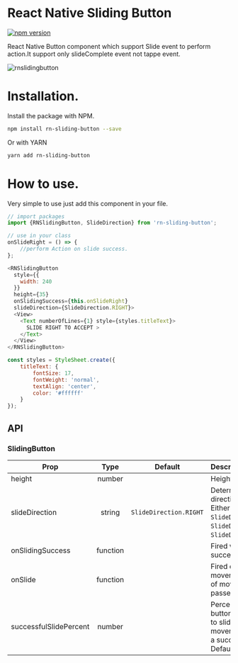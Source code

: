 # React Native Sliding Button
[![npm version](https://badge.fury.io/js/rn-sliding-button.svg)](https://badge.fury.io/js/rn-sliding-button)

React Native Button component which support Slide event to perform action.It support only slideComplete event not tappe event.

![rnslidingbutton](https://user-images.githubusercontent.com/31007929/34517639-d1fab516-f0a1-11e7-9158-b29bc6fe5591.gif)

# Installation.
Install the package with NPM.

```sh
npm install rn-sliding-button --save
```

Or with YARN

```sh
yarn add rn-sliding-button
```


# How to use.

Very simple to use just add this component in your file.
```js
// import packages
import {RNSlidingButton, SlideDirection} from 'rn-sliding-button';

// use in your class
onSlideRight = () => {
    //perform Action on slide success.
};

<RNSlidingButton
  style={{
    width: 240
  }}
  height={35}
  onSlidingSuccess={this.onSlideRight}
  slideDirection={SlideDirection.RIGHT}>
  <View>
    <Text numberOfLines={1} style={styles.titleText}>
      SLIDE RIGHT TO ACCEPT >
    </Text>
  </View>
</RNSlidingButton>

const styles = StyleSheet.create({
    titleText: {
        fontSize: 17,
        fontWeight: 'normal',
        textAlign: 'center',
        color: '#ffffff'
    }
});
```

API
---
### SlidingButton

| Prop           | Type       | Default               |   Description
| -------------  |:----------:|:---------------------:|:------------------
| height         | number     | <required>            | Height of button
| slideDirection | string     | `SlideDirection.RIGHT`| Determines which direction to slide. Either `SlideDirection.LEFT`, `SlideDirection.RIGHT`, `SlideDirection.BOTH`.
| onSlidingSuccess | function   | <optional>            | Fired when slide succeeds
| onSlide        | function   | <optional>            | Fired on every movement. Distance of movement is passed as argument.
| successfulSlidePercent | number | <optional>        | Percent of total button width needed to slide before movement is seen as a successful slide. Default is 40.

